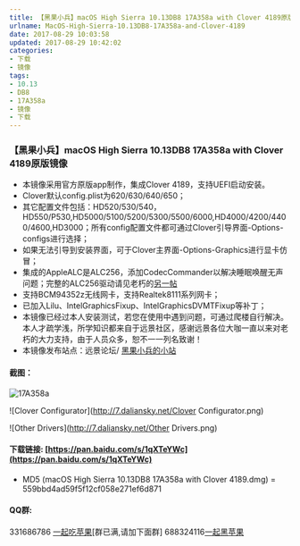 ```yaml
---
title: 【黑果小兵】macOS High Sierra 10.13DB8 17A358a with Clover 4189原版镜像
urlname: MacOS-High-Sierra-10.13DB8-17A358a-and-Clover-4189
date: 2017-08-29 10:03:58
updated: 2017-08-29 10:42:02
categories:
- 下载
- 镜像
tags:
- 10.13
- DB8
- 17A358a
- 镜像
- 下载
---
```

### 【黑果小兵】macOS High Sierra 10.13DB8 17A358a with Clover 4189原版镜像

*	本镜像采用官方原版app制作，集成Clover 4189，支持UEFI启动安装。
*	Clover默认config.plist为620/630/640/650；
* 	其它配置文件包括：HD520/530/540，HD550/P530,HD5000/5100/5200/5300/5500/6000,HD4000/4200/4400/4600,HD3000；所有config配置文件都可通过Clover引导界面-Options-configs进行选择；
*  如果无法引导到安装界面，可于Clover主界面-Options-Graphics进行显卡仿冒；
*  集成的AppleALC是ALC256，添加CodecCommander以解决睡眠唤醒无声问题；完整的ALC256驱动请见老朽的[另一帖](http://bbs.pcbeta.com/viewthread-1748601-1-1.html)
*	支持BCM94352z无线网卡，支持Realtek8111系列网卡；
*	已加入Lilu、IntelGraphicsFixup、IntelGraphicsDVMTFixup等补丁；
*	本镜像已经过本人安装测试，若您在使用中遇到问题，可通过爬楼自行解决。本人才疏学浅，所学知识都来自于远景社区，感谢远景各位大咖一直以来对老朽的大力支持，由于人员众多，恕不一一列名致谢！
*	本镜像发布站点：远景论坛/ [黑果小兵的小站](https://blog.daliansky.net)

#### 截图：
![17A358a](http://7.daliansky.net/17A358a.png)

![Clover Configurator](http://7.daliansky.net/Clover Configurator.png)

![Other Drivers](http://7.daliansky.net/Other Drivers.png)

	
#### 下载链接: [https://pan.baidu.com/s/1qXTeYWc](https://pan.baidu.com/s/1qXTeYWc)

* MD5 (macOS High Sierra 10.13DB8 17A358a with Clover 4189.dmg) = 559bbd4ad59f5f12cf058e271ef6d871
	
#### QQ群:
331686786 [一起吃苹果](http://shang.qq.com/wpa/qunwpa?idkey=db511a29e856f37cbb871108ffa77a6e79dde47e491b8f2c8d8fe4d3c310de91)[群已满,请加下面群]
688324116[一起黑苹果](https://shang.qq.com/wpa/qunwpa?idkey=6bf69a6f4b983dce94ab42e439f02195dfd19a1601522c10ad41f4df97e0da82)





